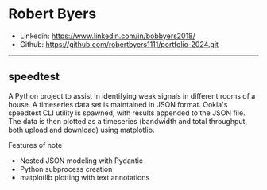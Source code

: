 # Robert Byers
- Linkedin: https://www.linkedin.com/in/bobbyers2018/
- Github: https://github.com/robertbyers1111/portfolio-2024.git
---
## speedtest

A Python project to assist in identifying weak signals in different rooms of a house. A timeseries data set is maintained in JSON format. Ookla's speedtest CLI utility is spawned, with results appended to the JSON file. The data is then plotted as a timeseries (bandwidth and total throughput, both upload and download) using matplotlib.

Features of note
- Nested JSON modeling with Pydantic
- Python subprocess creation
- matplotlib plotting with text annotations
